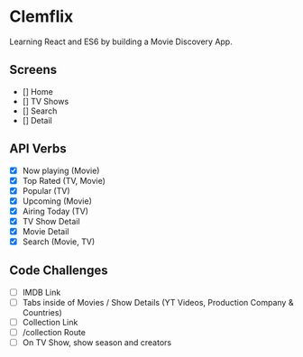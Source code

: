 # Clemflix

Learning React and ES6 by building a Movie Discovery App.

## Screens

- [] Home
- [] TV Shows
- [] Search
- [] Detail

## API Verbs

- [x] Now playing (Movie)
- [x] Top Rated (TV, Movie)
- [x] Popular (TV)
- [x] Upcoming (Movie)
- [x] Airing Today (TV)
- [x] TV Show Detail
- [x] Movie Detail
- [x] Search (Movie, TV)

## Code Challenges
- [ ] IMDB Link
- [ ] Tabs inside of Movies / Show Details (YT Videos, Production Company & Countries)
- [ ] Collection Link
- [ ] /collection Route
- [ ] On TV Show, show season and creators